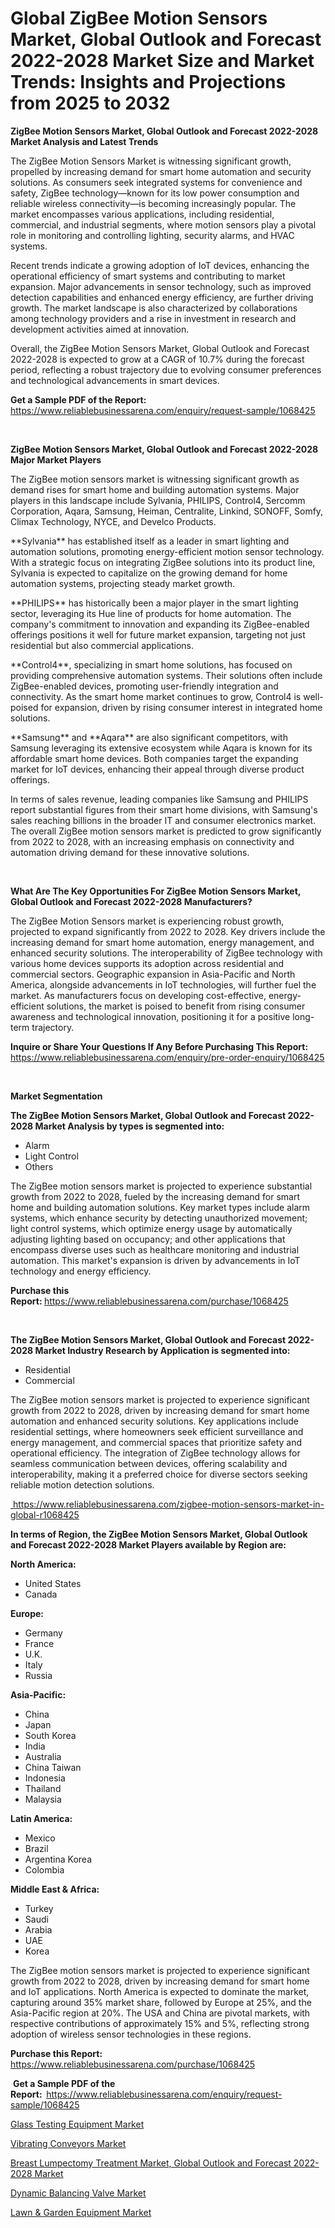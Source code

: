 <p><h1>Global ZigBee Motion Sensors Market, Global Outlook and Forecast 2022-2028 Market Size and Market Trends: Insights and Projections from 2025 to 2032</h1></p><p><strong>ZigBee Motion Sensors Market, Global Outlook and Forecast 2022-2028 Market Analysis and Latest Trends</strong></p>
<p><p>The ZigBee Motion Sensors Market is witnessing significant growth, propelled by increasing demand for smart home automation and security solutions. As consumers seek integrated systems for convenience and safety, ZigBee technology—known for its low power consumption and reliable wireless connectivity—is becoming increasingly popular. The market encompasses various applications, including residential, commercial, and industrial segments, where motion sensors play a pivotal role in monitoring and controlling lighting, security alarms, and HVAC systems.</p><p>Recent trends indicate a growing adoption of IoT devices, enhancing the operational efficiency of smart systems and contributing to market expansion. Major advancements in sensor technology, such as improved detection capabilities and enhanced energy efficiency, are further driving growth. The market landscape is also characterized by collaborations among technology providers and a rise in investment in research and development activities aimed at innovation.</p><p>Overall, the ZigBee Motion Sensors Market, Global Outlook and Forecast 2022-2028 is expected to grow at a CAGR of 10.7% during the forecast period, reflecting a robust trajectory due to evolving consumer preferences and technological advancements in smart devices.</p></p>
<p><strong>Get a Sample PDF of the Report:&nbsp;</strong> <a href="https://www.reliablebusinessarena.com/enquiry/request-sample/1068425?utm_campaign=3521&utm_medium=2&utm_source=Github&utm_content=ia&utm_term=21032025&utm_id=zigbee-motion-sensors-market-global-outlook-and-forecast-2022-2028">https://www.reliablebusinessarena.com/enquiry/request-sample/1068425</a></p>
<p>&nbsp;</p>
<p><strong>ZigBee Motion Sensors Market, Global Outlook and Forecast 2022-2028 Major Market Players</strong></p>
<p><p>The ZigBee motion sensors market is witnessing significant growth as demand rises for smart home and building automation systems. Major players in this landscape include Sylvania, PHILIPS, Control4, Sercomm Corporation, Aqara, Samsung, Heiman, Centralite, Linkind, SONOFF, Somfy, Climax Technology, NYCE, and Develco Products.</p><p>**Sylvania** has established itself as a leader in smart lighting and automation solutions, promoting energy-efficient motion sensor technology. With a strategic focus on integrating ZigBee solutions into its product line, Sylvania is expected to capitalize on the growing demand for home automation systems, projecting steady market growth.</p><p>**PHILIPS** has historically been a major player in the smart lighting sector, leveraging its Hue line of products for home automation. The company's commitment to innovation and expanding its ZigBee-enabled offerings positions it well for future market expansion, targeting not just residential but also commercial applications.</p><p>**Control4**, specializing in smart home solutions, has focused on providing comprehensive automation systems. Their solutions often include ZigBee-enabled devices, promoting user-friendly integration and connectivity. As the smart home market continues to grow, Control4 is well-poised for expansion, driven by rising consumer interest in integrated home solutions.</p><p>**Samsung** and **Aqara** are also significant competitors, with Samsung leveraging its extensive ecosystem while Aqara is known for its affordable smart home devices. Both companies target the expanding market for IoT devices, enhancing their appeal through diverse product offerings.</p><p>In terms of sales revenue, leading companies like Samsung and PHILIPS report substantial figures from their smart home divisions, with Samsung's sales reaching billions in the broader IT and consumer electronics market. The overall ZigBee motion sensors market is predicted to grow significantly from 2022 to 2028, with an increasing emphasis on connectivity and automation driving demand for these innovative solutions.</p></p>
<p>&nbsp;</p>
<p><strong>What Are The Key Opportunities For ZigBee Motion Sensors Market, Global Outlook and Forecast 2022-2028 Manufacturers?</strong></p>
<p><p>The ZigBee Motion Sensors market is experiencing robust growth, projected to expand significantly from 2022 to 2028. Key drivers include the increasing demand for smart home automation, energy management, and enhanced security solutions. The interoperability of ZigBee technology with various home devices supports its adoption across residential and commercial sectors. Geographic expansion in Asia-Pacific and North America, alongside advancements in IoT technologies, will further fuel the market. As manufacturers focus on developing cost-effective, energy-efficient solutions, the market is poised to benefit from rising consumer awareness and technological innovation, positioning it for a positive long-term trajectory.</p></p>
<p><strong>Inquire or Share Your Questions If Any Before Purchasing This Report:</strong> <a href="https://www.reliablebusinessarena.com/enquiry/pre-order-enquiry/1068425?utm_campaign=3521&utm_medium=2&utm_source=Github&utm_content=ia&utm_term=21032025&utm_id=zigbee-motion-sensors-market-global-outlook-and-forecast-2022-2028">https://www.reliablebusinessarena.com/enquiry/pre-order-enquiry/1068425</a></p>
<p>&nbsp;</p>
<p><strong>Market Segmentation</strong></p>
<p><strong>The ZigBee Motion Sensors Market, Global Outlook and Forecast 2022-2028 Market Analysis by types is segmented into:</strong></p>
<p><ul><li>Alarm</li><li>Light Control</li><li>Others</li></ul></p>
<p><p>The ZigBee motion sensors market is projected to experience substantial growth from 2022 to 2028, fueled by the increasing demand for smart home and building automation solutions. Key market types include alarm systems, which enhance security by detecting unauthorized movement; light control systems, which optimize energy usage by automatically adjusting lighting based on occupancy; and other applications that encompass diverse uses such as healthcare monitoring and industrial automation. This market's expansion is driven by advancements in IoT technology and energy efficiency.</p></p>
<p><strong>Purchase this Report:&nbsp;</strong><a href="https://www.reliablebusinessarena.com/purchase/1068425?utm_campaign=3521&utm_medium=2&utm_source=Github&utm_content=ia&utm_term=21032025&utm_id=zigbee-motion-sensors-market-global-outlook-and-forecast-2022-2028">https://www.reliablebusinessarena.com/purchase/1068425</a></p>
<p>&nbsp;</p>
<p><strong>The ZigBee Motion Sensors Market, Global Outlook and Forecast 2022-2028 Market Industry Research by Application is segmented into:</strong></p>
<p><ul><li>Residential</li><li>Commercial</li></ul></p>
<p><p>The ZigBee motion sensors market is projected to experience significant growth from 2022 to 2028, driven by increasing demand for smart home automation and enhanced security solutions. Key applications include residential settings, where homeowners seek efficient surveillance and energy management, and commercial spaces that prioritize safety and operational efficiency. The integration of ZigBee technology allows for seamless communication between devices, offering scalability and interoperability, making it a preferred choice for diverse sectors seeking reliable motion detection solutions.</p></p>
<p><a href="https://www.reliablebusinessarena.com/zigbee-motion-sensors-market-in-global-r1068425?utm_campaign=3521&utm_medium=2&utm_source=Github&utm_content=ia&utm_term=21032025&utm_id=zigbee-motion-sensors-market-global-outlook-and-forecast-2022-2028">&nbsp;https://www.reliablebusinessarena.com/zigbee-motion-sensors-market-in-global-r1068425</a></p>
<p><strong>In terms of Region, the ZigBee Motion Sensors Market, Global Outlook and Forecast 2022-2028 Market Players available by Region are:</strong></p>
<p>
    <p> <strong> North America: </strong>
        <ul>
            <li>United States</li>
            <li>Canada</li>
        </ul>
        </p> 
    <p> <strong> Europe: </strong>
        <ul>
            <li>Germany</li>
            <li>France</li>
            <li>U.K.</li>
            <li>Italy</li>
            <li>Russia</li>
        </ul>
        </p> 
    <p> <strong> Asia-Pacific: </strong>
        <ul>
            <li>China</li>
            <li>Japan</li>
            <li>South Korea</li>
            <li>India</li>
            <li>Australia</li>
            <li>China Taiwan</li>
            <li>Indonesia</li>
            <li>Thailand</li>
            <li>Malaysia</li>
        </ul>
        </p> 
    <p> <strong> Latin America: </strong>
        <ul>
            <li>Mexico</li>
            <li>Brazil</li>
            <li>Argentina Korea</li>
            <li>Colombia</li>
        </ul>
        </p> 
    <p> <strong> Middle East & Africa: </strong>
        <ul>
            <li>Turkey</li>
            <li>Saudi</li>
            <li>Arabia</li>
            <li>UAE</li>
            <li>Korea</li>
        </ul>
    </p>
    </p>
<p><p>The ZigBee motion sensors market is projected to experience significant growth from 2022 to 2028, driven by increasing demand for smart home and IoT applications. North America is expected to dominate the market, capturing around 35% market share, followed by Europe at 25%, and the Asia-Pacific region at 20%. The USA and China are pivotal markets, with respective contributions of approximately 15% and 5%, reflecting strong adoption of wireless sensor technologies in these regions.</p></p>
<p><strong>Purchase this Report: </strong><a href="https://www.reliablebusinessarena.com/purchase/1068425?utm_campaign=3521&utm_medium=2&utm_source=Github&utm_content=ia&utm_term=21032025&utm_id=zigbee-motion-sensors-market-global-outlook-and-forecast-2022-2028">https://www.reliablebusinessarena.com/purchase/1068425</a></p>
<p>&nbsp;<strong>Get a Sample PDF of the Report:&nbsp;&nbsp;</strong><a href="https://www.reliablebusinessarena.com/enquiry/request-sample/1068425?utm_campaign=3521&utm_medium=2&utm_source=Github&utm_content=ia&utm_term=21032025&utm_id=zigbee-motion-sensors-market-global-outlook-and-forecast-2022-2028">https://www.reliablebusinessarena.com/enquiry/request-sample/1068425</a></p>
<p><strong></strong></p>
<p><p><a href="https://www.linkedin.com/pulse/comprehensive-analysis-glass-testing-equipment-market-macro-ksise?utm_campaign=3521&utm_medium=2&utm_source=Github&utm_content=ia&utm_term=21032025&utm_id=zigbee-motion-sensors-market-global-outlook-and-forecast-2022-2028">Glass Testing Equipment Market</a></p><p><a href="https://www.linkedin.com/pulse/global-vibrating-conveyors-market-size-2025-2032-insights-7bpze?utm_campaign=3521&utm_medium=2&utm_source=Github&utm_content=ia&utm_term=21032025&utm_id=zigbee-motion-sensors-market-global-outlook-and-forecast-2022-2028">Vibrating Conveyors Market</a></p><p><a href="https://github.com/lanuskarnajc/Market-Research-Report-List-1/blob/main/breast-lumpectomy-treatment-market-global-outlook-and-forecast-2022-2028-market.md?utm_campaign=3521&utm_medium=2&utm_source=Github&utm_content=ia&utm_term=21032025&utm_id=zigbee-motion-sensors-market-global-outlook-and-forecast-2022-2028">Breast Lumpectomy Treatment Market, Global Outlook and Forecast 2022-2028 Market</a></p><p><a href="https://www.linkedin.com/pulse/insightful-dynamic-balancing-valve-market-trends-growth-opportunities-1et2f?utm_campaign=3521&utm_medium=2&utm_source=Github&utm_content=ia&utm_term=21032025&utm_id=zigbee-motion-sensors-market-global-outlook-and-forecast-2022-2028">Dynamic Balancing Valve Market</a></p><p><a href="https://www.linkedin.com/pulse/in-depth-lawn-garden-equipment-market-review-size-share-123cagr-od1qf?utm_campaign=3521&utm_medium=2&utm_source=Github&utm_content=ia&utm_term=21032025&utm_id=zigbee-motion-sensors-market-global-outlook-and-forecast-2022-2028">Lawn & Garden Equipment Market</a></p></p>